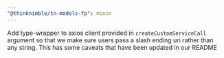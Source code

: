 ```yaml
---
"@thinknimble/tn-models-fp": minor
---
```


Add type-wrapper to axios client provided in `createCustomServiceCall` argument so that we make sure users pass a slash ending uri rather than any string. This has some caveats that have been updated in our README
